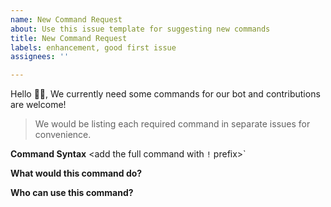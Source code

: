 ```yaml
---
name: New Command Request
about: Use this issue template for suggesting new commands
title: New Command Request
labels: enhancement, good first issue
assignees: ''

---
```


Hello 👋🏼,
We currently need some commands for our bot and contributions are welcome!
> We would be listing each required command in separate issues for convenience.

**Command Syntax**
<add the full command with `!` prefix>`

**What would this command do?**
<add a detailed description>

**Who can use this command?**
<Who all can use this command to trigger the bot>
